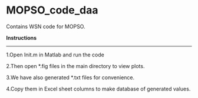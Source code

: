 # MOPSO_code_daa
Contains WSN code for MOPSO.

<b>Instructions</b>
<hr>

1.Open Init.m in Matlab and run the code

2.Then open *.fig files in the main directory to view plots.

3.We have also generated *.txt files for convenience.

4.Copy them in Excel sheet columns to make database of generated values.
